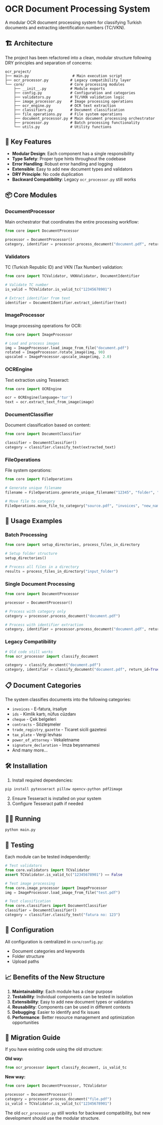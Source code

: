 # OCR Document Processing System

A modular OCR document processing system for classifying Turkish documents and extracting identification numbers (TC/VKN).

## 🏗️ Architecture

The project has been refactored into a clean, modular structure following DRY principles and separation of concerns:

```
ocr_project/
├── main.py                    # Main execution script
├── ocr_processor.py          # Legacy compatibility layer
└── core/                     # Core processing modules
    ├── __init__.py           # Module exports
    ├── config.py             # Configuration and categories
    ├── validators.py         # TC/VKN validation logic
    ├── image_processor.py    # Image processing operations
    ├── ocr_engine.py         # OCR text extraction
    ├── classifiers.py        # Document classification
    ├── file_operations.py    # File system operations
    ├── document_processor.py # Main document processing orchestrator
    ├── processor.py          # Batch processing functionality
    └── utils.py              # Utility functions
```

## 🚀 Key Features

- **Modular Design**: Each component has a single responsibility
- **Type Safety**: Proper type hints throughout the codebase
- **Error Handling**: Robust error handling and logging
- **Extensible**: Easy to add new document types and validators
- **DRY Principle**: No code duplication
- **Backward Compatibility**: Legacy `ocr_processor.py` still works

## 📦 Core Modules

### DocumentProcessor
Main orchestrator that coordinates the entire processing workflow:
```python
from core import DocumentProcessor

processor = DocumentProcessor()
category, identifier = processor.process_document("document.pdf", return_id=True)
```

### Validators
TC (Turkish Republic ID) and VKN (Tax Number) validation:
```python
from core import TCValidator, VKNValidator, DocumentIdentifier

# Validate TC number
is_valid = TCValidator.is_valid_tc("12345678901")

# Extract identifier from text
identifier = DocumentIdentifier.extract_identifier(text)
```

### ImageProcessor
Image processing operations for OCR:
```python
from core import ImageProcessor

# Load and process images
img = ImageProcessor.load_image_from_file("document.pdf")
rotated = ImageProcessor.rotate_image(img, 90)
upscaled = ImageProcessor.upscale_image(img, 2.0)
```

### OCREngine
Text extraction using Tesseract:
```python
from core import OCREngine

ocr = OCREngine(language='tur')
text = ocr.extract_text_from_image(image)
```

### DocumentClassifier
Document classification based on content:
```python
from core import DocumentClassifier

classifier = DocumentClassifier()
category = classifier.classify_text(extracted_text)
```

### FileOperations
File system operations:
```python
from core import FileOperations

# Generate unique filename
filename = FileOperations.generate_unique_filename("12345", "folder", "pdf")

# Move file to category
FileOperations.move_file_to_category("source.pdf", "invoices", "new_name.pdf")
```

## 🔄 Usage Examples

### Batch Processing
```python
from core import setup_directories, process_files_in_directory

# Setup folder structure
setup_directories()

# Process all files in a directory
results = process_files_in_directory("input_folder")
```

### Single Document Processing
```python
from core import DocumentProcessor

processor = DocumentProcessor()

# Process with category only
category = processor.process_document("document.pdf")

# Process with identifier extraction
category, identifier = processor.process_document("document.pdf", return_id=True)
```

### Legacy Compatibility
```python
# Old code still works
from ocr_processor import classify_document

category = classify_document("document.pdf")
category, identifier = classify_document("document.pdf", return_id=True)
```

## 📋 Document Categories

The system classifies documents into the following categories:

- `invoices` - E-fatura, irsaliye
- `ids` - Kimlik kartı, nüfus cüzdanı
- `cheque` - Çek belgeleri
- `contracts` - Sözleşmeler
- `trade_registry_gazette` - Ticaret sicili gazetesi
- `tax_plate` - Vergi levhası
- `power_of_attorney` - Vekaletname
- `signature_declaration` - İmza beyannamesi
- And many more...

## 🛠️ Installation

1. Install required dependencies:
```bash
pip install pytesseract pillow opencv-python pdf2image
```

2. Ensure Tesseract is installed on your system
3. Configure Tesseract path if needed

## 🏃‍♂️ Running

```bash
python main.py
```

## 🧪 Testing

Each module can be tested independently:

```python
# Test validators
from core.validators import TCValidator
assert TCValidator.is_valid_tc("12345678901") == False

# Test image processing
from core.image_processor import ImageProcessor
img = ImageProcessor.load_image_from_file("test.pdf")

# Test classification
from core.classifiers import DocumentClassifier
classifier = DocumentClassifier()
category = classifier.classify_text("fatura no: 123")
```

## 🔧 Configuration

All configuration is centralized in `core/config.py`:

- Document categories and keywords
- Folder structure
- Upload paths

## 📈 Benefits of the New Structure

1. **Maintainability**: Each module has a clear purpose
2. **Testability**: Individual components can be tested in isolation
3. **Extensibility**: Easy to add new document types or validators
4. **Reusability**: Components can be used in different contexts
5. **Debugging**: Easier to identify and fix issues
6. **Performance**: Better resource management and optimization opportunities

## 🔄 Migration Guide

If you have existing code using the old structure:

**Old way:**
```python
from ocr_processor import classify_document, is_valid_tc
```

**New way:**
```python
from core import DocumentProcessor, TCValidator

processor = DocumentProcessor()
category = processor.process_document("file.pdf")
is_valid = TCValidator.is_valid_tc("12345678901")
```

The old `ocr_processor.py` still works for backward compatibility, but new development should use the modular structure.

